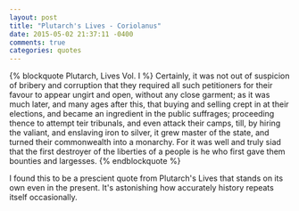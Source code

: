 ```yaml
---
layout: post
title: "Plutarch's Lives - Coriolanus"
date: 2015-05-02 21:37:11 -0400
comments: true
categories: quotes
---
```


{% blockquote Plutarch, Lives Vol. I %}
Certainly, it was not out of suspicion of bribery and corruption that they required all such petitioners for their favour to appear ungirt and open, without any close garment; as it was much later, and many ages after this, that buying and selling crept in at their elections, and became an ingredient in the public suffrages; proceeding thence to attempt teir tribunals, and even attack their camps, till, by hiring the valiant, and enslaving iron to silver, it grew master of the state, and turned their commonwealth into a monarchy. For it was well and truly siad that the first destroyer of the liberties of a people is he who first gave them bounties and largesses.
{% endblockquote %}

I found this to be a prescient quote from Plutarch's Lives that stands on its own even in the present. It's astonishing how accurately history repeats itself occasionally.
